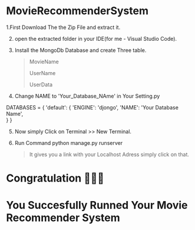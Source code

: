 # MovieRecommenderSystem

1.First Download The the Zip File and extract it.

2. open the extracted folder in your IDE(for me - Visual Studio Code).

3. Install the MongoDb Database  and create Three table.
      > MovieName
      > 
      > UserName
      > 
      > UserData
 
4. Change NAME to 'Your_Database_NAme' in Your Setting.py

  DATABASES = {
      'default': {
          'ENGINE': 'djongo',
          'NAME': 'Your Database Name',  
      }
  }
  
  
  5. Now simply Click on Terminal >> New Terminal.
  
  6. Run Command python manage.py runserver    
      > It gives you a link with your Localhost Adress simply click on that.
      
# Congratulation 🎉🎉🎉
# You Succesfully Runned Your Movie Recommender System
